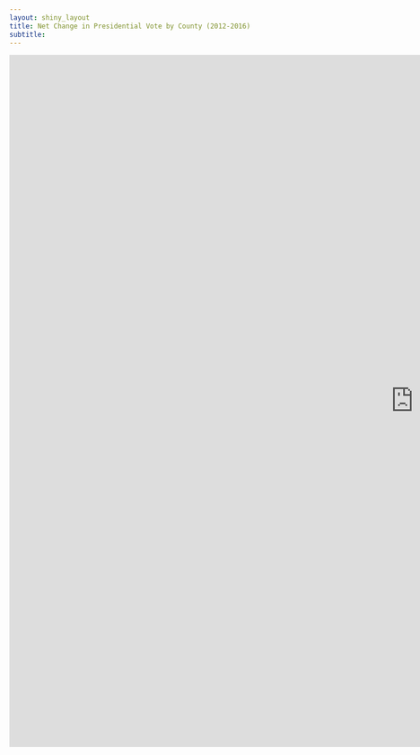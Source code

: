 ```yaml
---
layout: shiny_layout
title: Net Change in Presidential Vote by County (2012-2016)
subtitle:
---
```

<iframe src="https://billpetti.shinyapps.io/net_vote_change_12_16/" width="1440px" height="1232px" frameBorder="0"></iframe>
